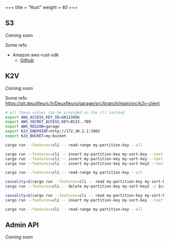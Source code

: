 +++
title = "Rust"
weight = 40
+++

## S3

*Coming soon*

Some refs:
  - Amazon aws-rust-sdk
    - [Github](https://github.com/awslabs/aws-sdk-rust)

## K2V

*Coming soon*

Some refs: https://git.deuxfleurs.fr/Deuxfleurs/garage/src/branch/main/src/k2v-client

```bash
# all these values can be provided on the cli instead
export AWS_ACCESS_KEY_ID=GK123456
export AWS_SECRET_ACCESS_KEY=0123..789
export AWS_REGION=garage
export K2V_ENDPOINT=http://172.30.2.1:3903
export K2V_BUCKET=my-bucket

cargo run --features=cli -- read-range my-partition-key --all

cargo run --features=cli -- insert my-partition-key my-sort-key --text "my string1"
cargo run --features=cli -- insert my-partition-key my-sort-key --text "my string2"
cargo run --features=cli -- insert my-partition-key my-sort-key2 --text "my string"

cargo run --features=cli -- read-range my-partition-key --all

causality=$(cargo run --features=cli -- read my-partition-key my-sort-key2 -b | head -n1)
cargo run --features=cli -- delete my-partition-key my-sort-key2 -c $causality

causality=$(cargo run --features=cli -- read my-partition-key my-sort-key -b | head -n1)
cargo run --features=cli -- insert my-partition-key my-sort-key --text "my string3" -c $causality

cargo run --features=cli -- read-range my-partition-key --all
```

## Admin API

*Coming soon*
